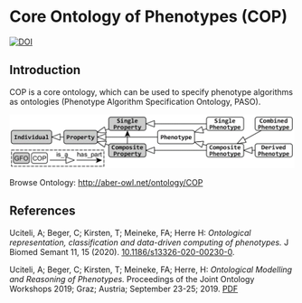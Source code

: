 # Core Ontology of Phenotypes (COP)

[![DOI](https://zenodo.org/badge/233046335.svg)](https://zenodo.org/badge/latestdoi/233046335)

## Introduction

COP is a core ontology, which can be used to specify phenotype algorithms as ontologies (Phenotype Algorithm Specification Ontology, PASO).

![COP overview](images/cop.png)

Browse Ontology: http://aber-owl.net/ontology/COP

## References

Uciteli, A; Beger, C; Kirsten, T; Meineke, FA; Herre H: *Ontological representation, classification and data-driven computing of phenotypes.* J Biomed Semant 11, 15 (2020). [10.1186/s13326-020-00230-0](https://doi.org/10.1186/s13326-020-00230-0).

Uciteli, A; Beger, C; Kirsten, T; Meineke, FA; Herre, H: *Ontological Modelling and Reasoning of Phenotypes.* Proceedings of the Joint Ontology Workshops 2019; Graz; Austria; September 23-25; 2019. [PDF](http://ceur-ws.org/Vol-2518/paper-ODLS11.pdf)

